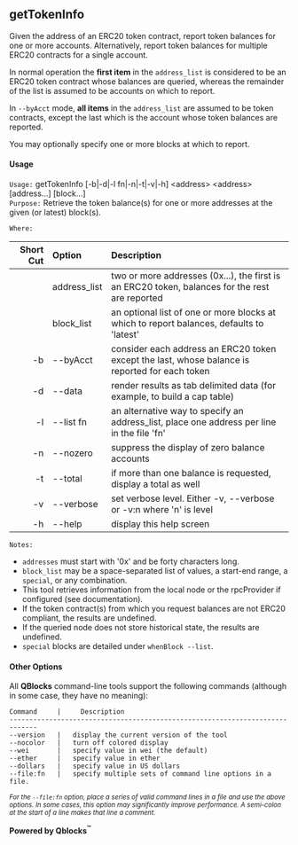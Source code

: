 ## getTokenInfo

Given the address of an ERC20 token contract, report token balances for one or more accounts. Alternatively, report token balances for multiple ERC20 contracts for a single account.

In normal operation the **first item** in the `address_list` is considered to be an ERC20 token contract whose balances are queried, whereas the remainder of the list is assumed to be accounts on which to report.

In `--byAcct` mode, **all items** in the `address_list` are assumed to be token contracts, except the last which is the account whose token balances are reported.

You may optionally specify one or more blocks at which to report.

#### Usage

`Usage:`    getTokenInfo [-b|-d|-l fn|-n|-t|-v|-h] &lt;address&gt; &lt;address&gt; [address...] [block...]  
`Purpose:`  Retrieve the token balance(s) for one or more addresses at the given (or latest) block(s).
             
`Where:`  

| Short Cut | Option | Description |
| -------: | :------- | :------- |
|  | address_list | two or more addresses (0x...), the first is an ERC20 token, balances for the rest are reported |
|  | block_list | an optional list of one or more blocks at which to report balances, defaults to 'latest' |
| -b | --byAcct | consider each address an ERC20 token except the last, whose balance is reported for each token |
| -d | --data | render results as tab delimited data (for example, to build a cap table) |
| -l | --list fn | an alternative way to specify an address_list, place one address per line in the file 'fn' |
| -n | --nozero | suppress the display of zero balance accounts |
| -t | --total | if more than one balance is requested, display a total as well |
| -v | --verbose | set verbose level. Either -v, --verbose or -v:n where 'n' is level |
| -h | --help | display this help screen |

`Notes:`

- `addresses` must start with '0x' and be forty characters long.
- `block_list` may be a space-separated list of values, a start-end range, a `special`, or any combination.
- This tool retrieves information from the local node or the rpcProvider if configured (see documentation).
- If the token contract(s) from which you request balances are not ERC20 compliant, the results are undefined.
- If the queried node does not store historical state, the results are undefined.
- `special` blocks are detailed under `whenBlock --list`.

#### Other Options

All **QBlocks** command-line tools support the following commands (although in some case, they have no meaning):

    Command     |     Description
    -----------------------------------------------------------------------------
    --version   |   display the current version of the tool
    --nocolor   |   turn off colored display
    --wei       |   specify value in wei (the default)
    --ether     |   specify value in ether
    --dollars   |   specify value in US dollars
    --file:fn   |   specify multiple sets of command line options in a file.

<small>*For the `--file:fn` option, place a series of valid command lines in a file and use the above options. In some cases, this option may significantly improve performance. A semi-colon at the start of a line makes that line a comment.*</small>

**Powered by Qblocks<sup>&trade;</sup>**


